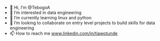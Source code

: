 - 👋 Hi, I’m @TebogoA
- 👀 I’m interested in data engineering
- 🌱 I’m currently learning linux and python
- 💞️ I’m looking to collaborate on entry level projects to build skills for data engineering
- 📫 How to reach me www.linkedin.com/in/tjawotunde

<!---
TebogoA/TebogoA is a ✨ special ✨ repository because its `README.md` (this file) appears on your GitHub profile.
You can click the Preview link to take a look at your changes.
--->
